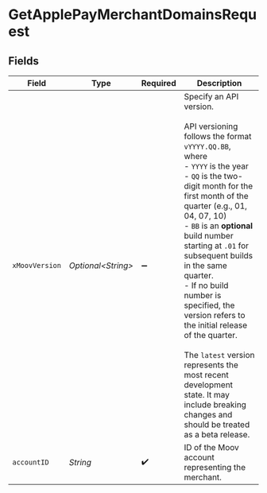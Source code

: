 # GetApplePayMerchantDomainsRequest


## Fields

| Field                                                                                                                                                                                                                                                                                                                                                                                                                                                                                                                                                  | Type                                                                                                                                                                                                                                                                                                                                                                                                                                                                                                                                                   | Required                                                                                                                                                                                                                                                                                                                                                                                                                                                                                                                                               | Description                                                                                                                                                                                                                                                                                                                                                                                                                                                                                                                                            |
| ------------------------------------------------------------------------------------------------------------------------------------------------------------------------------------------------------------------------------------------------------------------------------------------------------------------------------------------------------------------------------------------------------------------------------------------------------------------------------------------------------------------------------------------------------ | ------------------------------------------------------------------------------------------------------------------------------------------------------------------------------------------------------------------------------------------------------------------------------------------------------------------------------------------------------------------------------------------------------------------------------------------------------------------------------------------------------------------------------------------------------ | ------------------------------------------------------------------------------------------------------------------------------------------------------------------------------------------------------------------------------------------------------------------------------------------------------------------------------------------------------------------------------------------------------------------------------------------------------------------------------------------------------------------------------------------------------ | ------------------------------------------------------------------------------------------------------------------------------------------------------------------------------------------------------------------------------------------------------------------------------------------------------------------------------------------------------------------------------------------------------------------------------------------------------------------------------------------------------------------------------------------------------ |
| `xMoovVersion`                                                                                                                                                                                                                                                                                                                                                                                                                                                                                                                                         | *Optional\<String>*                                                                                                                                                                                                                                                                                                                                                                                                                                                                                                                                    | :heavy_minus_sign:                                                                                                                                                                                                                                                                                                                                                                                                                                                                                                                                     | Specify an API version.<br/><br/>API versioning follows the format `vYYYY.QQ.BB`, where <br/>  - `YYYY` is the year<br/>  - `QQ` is the two-digit month for the first month of the quarter (e.g., 01, 04, 07, 10)<br/>  - `BB` is an **optional** build number starting at `.01` for subsequent builds in the same quarter. <br/>    - If no build number is specified, the version refers to the initial release of the quarter.<br/><br/>The `latest` version represents the most recent development state. It may include breaking changes and should be treated as a beta release. |
| `accountID`                                                                                                                                                                                                                                                                                                                                                                                                                                                                                                                                            | *String*                                                                                                                                                                                                                                                                                                                                                                                                                                                                                                                                               | :heavy_check_mark:                                                                                                                                                                                                                                                                                                                                                                                                                                                                                                                                     | ID of the Moov account representing the merchant.                                                                                                                                                                                                                                                                                                                                                                                                                                                                                                      |